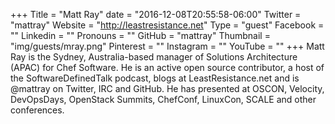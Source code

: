 +++
Title = "Matt Ray"
date = "2016-12-08T20:55:58-06:00"
Twitter = "mattray"
Website = "http://leastresistance.net"
Type = "guest"
Facebook = ""
Linkedin = ""
Pronouns = ""
GitHub = "mattray"
Thumbnail = "img/guests/mray.png"
Pinterest = ""
Instagram = ""
YouTube = ""
+++
Matt Ray is the Sydney, Australia-based manager of Solutions Architecture (APAC) for Chef Software. He is an active open source contributor, a host of the SoftwareDefinedTalk podcast, blogs at LeastResistance.net and is @mattray on Twitter, IRC and GitHub. He has presented at OSCON, Velocity, DevOpsDays, OpenStack Summits, ChefConf, LinuxCon, SCALE and other conferences.

